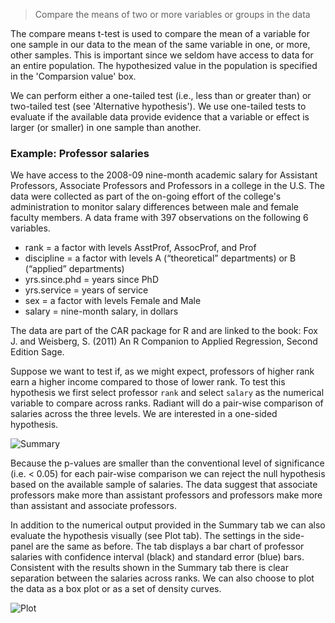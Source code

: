 > Compare the means of two or more variables or groups in the data

The compare means t-test is used to compare the mean of a variable for one sample in our data to the mean of the same variable in one, or more, other samples. This is important since we seldom have access to data for an entire population. The hypothesized value in the population is specified in the 'Comparsion value' box.

We can perform either a one-tailed test (i.e., less than or greater than) or two-tailed test (see 'Alternative hypothesis'). We use one-tailed tests to evaluate if the available data provide evidence that a variable or effect is larger (or smaller) in one sample than another.

### Example: Professor salaries

We have access to the 2008-09 nine-month academic salary for Assistant Professors, Associate Professors and Professors in a college in the U.S. The data were collected as part of the on-going effort of the college's administration to monitor salary differences between male and female faculty members. A data frame with 397 observations on the following 6 variables.

- rank = a factor with levels AsstProf, AssocProf, and Prof
- discipline = a factor with levels A (“theoretical” departments) or B (“applied” departments)
- yrs.since.phd = years since PhD
- yrs.service = years of service
- sex = a factor with levels Female and Male
- salary = nine-month salary, in dollars

The data are part of the CAR package for R and are linked to the book:  Fox J. and Weisberg, S. (2011) An R Companion to Applied Regression, Second Edition Sage.

Suppose we want to test if, as we might expect, professors of higher rank earn a higher income compared to those of lower rank. To test this hypothesis we first select professor `rank` and select `salary` as the numerical variable to compare across ranks. Radiant will do a pair-wise comparison of salaries across the three levels. We are interested in a one-sided hypothesis.

![Summary](figures_quant/compare_means_summary.png)

Because the p-values are smaller than the conventional level of significance (i.e. < 0.05) for each pair-wise comparison we can reject the null hypothesis based on the available sample of salaries. The data suggest that associate professors make more than assistant professors and professors make more than assistant and associate professors.

In addition to the numerical output provided in the Summary tab we can also evaluate the hypothesis visually (see Plot tab). The settings in the side-panel are the same as before. The tab displays a bar chart of professor salaries with confidence interval (black) and standard error (blue) bars. Consistent with the results shown in the Summary tab there is clear separation between the salaries across ranks. We can also choose to plot the data as a box plot or as a set of density curves.

![Plot](figures_quant/compare_means_plot.png)
